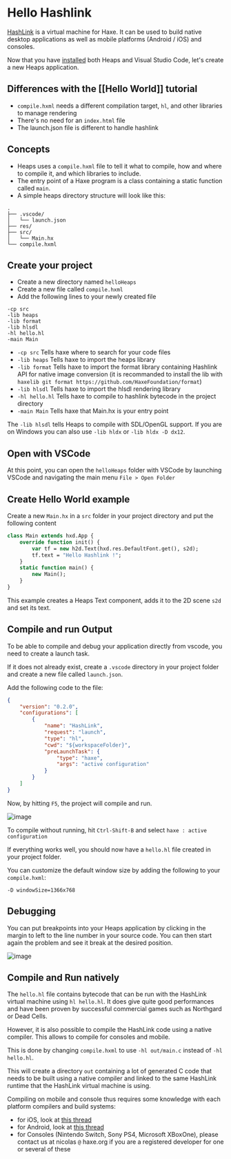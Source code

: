 # Hello Hashlink

[HashLink](https://hashlink.haxe.org/) is a virtual machine for Haxe. It can be used to build native desktop applications as well as mobile platforms (Android / iOS) and consoles.

Now that you have [installed](https://github.com/HeapsIO/heaps/wiki/Installation) both Heaps and Visual Studio Code, let's create a new Heaps application.

## Differences with the [[Hello World]] tutorial

* `compile.hxml` needs a different compilation target, `hl`, and other libraries to manage rendering
* There's no need for an `index.html` file
* The launch.json file is different to handle hashlink


## Concepts

* Heaps uses a `compile.hxml` file to tell it what to compile, how and where to compile it, and which libraries to include.
* The entry point of a Haxe program is a class containing a static function called `main`.
* A simple heaps directory structure will look like this:
```
.
├── .vscode/
│   └── launch.json
├── res/
├── src/
│   └── Main.hx
└── compile.hxml
```

## Create your project

* Create a new directory named `helloHeaps`
* Create a new file called `compile.hxml`
* Add the following lines to your newly created file

```
-cp src
-lib heaps
-lib format
-lib hlsdl
-hl hello.hl
-main Main
```

- ``-cp src`` Tells haxe where to search for your code files
- ``-lib heaps`` Tells haxe to import the heaps library
- ``-lib format`` Tells haxe to import the format library containing Hashlink API for native image conversion (it is recommanded to install the lib with `haxelib git format https://github.com/HaxeFoundation/format`)
- ``-lib hlsdl`` Tells haxe to import the hlsdl rendering library
- ``-hl hello.hl`` Tells haxe to compile to hashlink bytecode in the project directory
- ``-main Main`` Tells haxe that Main.hx is your entry point

The `-lib hlsdl` tells Heaps to compile with SDL/OpenGL support. If you are on Windows you can also use `-lib hldx` or `-lib hldx -D dx12`.

## Open with VSCode

At this point, you can open the `helloHeaps` folder with VSCode by launching VSCode and navigating the main menu `File > Open Folder`

## Create Hello World example

Create a new `Main.hx` in a `src` folder in your project directory and put the following content

```haxe
class Main extends hxd.App {
	override function init() {
		var tf = new h2d.Text(hxd.res.DefaultFont.get(), s2d);
		tf.text = "Hello Hashlink !";
	}
	static function main() {
		new Main();
	}
}
```

This example creates a Heaps Text component, adds it to the 2D scene `s2d` and set its text.

## Compile and run Output
To be able to compile and debug your application directly from vscode, you need to create a launch task.

If it does not already exist, create a `.vscode` directory in your project folder and create a new file called `launch.json`.

Add the following code to the file:

```json
{
	"version": "0.2.0",
	"configurations": [
        {
            "name": "HashLink",
            "request": "launch",
            "type": "hl",
            "cwd": "${workspaceFolder}",
            "preLaunchTask": {
                "type": "haxe",
                "args": "active configuration"
            }
        }
	]
}
```

Now, by hitting `F5`, the project will compile and run.

![image](https://user-images.githubusercontent.com/1022912/45916979-06d3ef00-be6f-11e8-9d5c-bc24023a7a66.png)

To compile without running, hit `Ctrl-Shift-B` and select `haxe : active configuration`

If everything works well, you should now have a `hello.hl` file created in your project folder.

You can customize the default window size by adding the following to your `compile.hxml`:

```
-D windowSize=1366x768
```

## Debugging

You can put breakpoints into your Heaps application by clicking in the margin to left to the line number in your source code. You can then start again the problem and see it break at the desired position.

![image](https://user-images.githubusercontent.com/1022912/45917022-5b776a00-be6f-11e8-9319-77d4e36ea3c2.png)

## Compile and Run natively

The `hello.hl` file contains bytecode that can be run with the HashLink virtual machine using `hl hello.hl`. It does give quite good performances and have been proven by successful commercial games such as Northgard or Dead Cells.

However, it is also possible to compile the HashLink code using a native compiler. This allows to compile for consoles and mobile.

This is done by changing `compile.hxml` to use `-hl out/main.c` instead of `-hl hello.hl`.

This will create a directory `out` containing a lot of generated C code that needs to be built using a native compiler and linked to the same HashLink runtime that the HashLink virtual machine is using.

Compiling on mobile and console thus requires some knowledge with each platform compilers and build systems:

* for iOS, look at [this thread](https://github.com/HaxeFoundation/hashlink/issues/144)
* for Android, look at [this thread](https://github.com/HaxeFoundation/hashlink/issues/109)
* for Consoles (Nintendo Switch, Sony PS4, Microsoft XBoxOne), please contact us at nicolas `@` haxe.org if you are a registered developer for one or several of these
